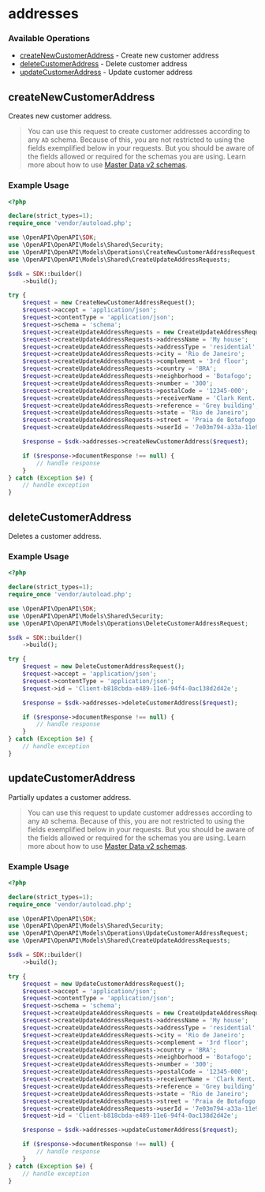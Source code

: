 # addresses

### Available Operations

* [createNewCustomerAddress](#createnewcustomeraddress) - Create new customer address
* [deleteCustomerAddress](#deletecustomeraddress) - Delete customer address
* [updateCustomerAddress](#updatecustomeraddress) - Update customer address

## createNewCustomerAddress

Creates new customer address. 

> You can use this request to create customer addresses according to any `AD` schema. Because of this, you are not restricted to using the fields exemplified below in your requests. But you should be aware of the fields allowed or required for the schemas you are using. Learn more about how to use [Master Data v2 schemas](https://developers.vtex.com/vtex-rest-api/docs/master-data-schema-lifecycle).

### Example Usage

```php
<?php

declare(strict_types=1);
require_once 'vendor/autoload.php';

use \OpenAPI\OpenAPI\SDK;
use \OpenAPI\OpenAPI\Models\Shared\Security;
use \OpenAPI\OpenAPI\Models\Operations\CreateNewCustomerAddressRequest;
use \OpenAPI\OpenAPI\Models\Shared\CreateUpdateAddressRequests;

$sdk = SDK::builder()
    ->build();

try {
    $request = new CreateNewCustomerAddressRequest();
    $request->accept = 'application/json';
    $request->contentType = 'application/json';
    $request->schema = 'schema';
    $request->createUpdateAddressRequests = new CreateUpdateAddressRequests();
    $request->createUpdateAddressRequests->addressName = 'My house';
    $request->createUpdateAddressRequests->addressType = 'residential';
    $request->createUpdateAddressRequests->city = 'Rio de Janeiro';
    $request->createUpdateAddressRequests->complement = '3rd floor';
    $request->createUpdateAddressRequests->country = 'BRA';
    $request->createUpdateAddressRequests->neighborhood = 'Botafogo';
    $request->createUpdateAddressRequests->number = '300';
    $request->createUpdateAddressRequests->postalCode = '12345-000';
    $request->createUpdateAddressRequests->receiverName = 'Clark Kent.';
    $request->createUpdateAddressRequests->reference = 'Grey building';
    $request->createUpdateAddressRequests->state = 'Rio de Janeiro';
    $request->createUpdateAddressRequests->street = 'Praia de Botafogo';
    $request->createUpdateAddressRequests->userId = '7e03m794-a33a-11e9-84rt6-0adfa64s5a8e';

    $response = $sdk->addresses->createNewCustomerAddress($request);

    if ($response->documentResponse !== null) {
        // handle response
    }
} catch (Exception $e) {
    // handle exception
}
```

## deleteCustomerAddress

Deletes a customer address.

### Example Usage

```php
<?php

declare(strict_types=1);
require_once 'vendor/autoload.php';

use \OpenAPI\OpenAPI\SDK;
use \OpenAPI\OpenAPI\Models\Shared\Security;
use \OpenAPI\OpenAPI\Models\Operations\DeleteCustomerAddressRequest;

$sdk = SDK::builder()
    ->build();

try {
    $request = new DeleteCustomerAddressRequest();
    $request->accept = 'application/json';
    $request->contentType = 'application/json';
    $request->id = 'Client-b818cbda-e489-11e6-94f4-0ac138d2d42e';

    $response = $sdk->addresses->deleteCustomerAddress($request);

    if ($response->documentResponse !== null) {
        // handle response
    }
} catch (Exception $e) {
    // handle exception
}
```

## updateCustomerAddress

Partially updates a customer address.

> You can use this request to update customer addresses according to any `AD` schema. Because of this, you are not restricted to using the fields exemplified below in your requests. But you should be aware of the fields allowed or required for the schemas you are using. Learn more about how to use [Master Data v2 schemas](https://developers.vtex.com/vtex-rest-api/docs/master-data-schema-lifecycle).

### Example Usage

```php
<?php

declare(strict_types=1);
require_once 'vendor/autoload.php';

use \OpenAPI\OpenAPI\SDK;
use \OpenAPI\OpenAPI\Models\Shared\Security;
use \OpenAPI\OpenAPI\Models\Operations\UpdateCustomerAddressRequest;
use \OpenAPI\OpenAPI\Models\Shared\CreateUpdateAddressRequests;

$sdk = SDK::builder()
    ->build();

try {
    $request = new UpdateCustomerAddressRequest();
    $request->accept = 'application/json';
    $request->contentType = 'application/json';
    $request->schema = 'schema';
    $request->createUpdateAddressRequests = new CreateUpdateAddressRequests();
    $request->createUpdateAddressRequests->addressName = 'My house';
    $request->createUpdateAddressRequests->addressType = 'residential';
    $request->createUpdateAddressRequests->city = 'Rio de Janeiro';
    $request->createUpdateAddressRequests->complement = '3rd floor';
    $request->createUpdateAddressRequests->country = 'BRA';
    $request->createUpdateAddressRequests->neighborhood = 'Botafogo';
    $request->createUpdateAddressRequests->number = '300';
    $request->createUpdateAddressRequests->postalCode = '12345-000';
    $request->createUpdateAddressRequests->receiverName = 'Clark Kent.';
    $request->createUpdateAddressRequests->reference = 'Grey building';
    $request->createUpdateAddressRequests->state = 'Rio de Janeiro';
    $request->createUpdateAddressRequests->street = 'Praia de Botafogo';
    $request->createUpdateAddressRequests->userId = '7e03m794-a33a-11e9-84rt6-0adfa64s5a8e';
    $request->id = 'Client-b818cbda-e489-11e6-94f4-0ac138d2d42e';

    $response = $sdk->addresses->updateCustomerAddress($request);

    if ($response->documentResponse !== null) {
        // handle response
    }
} catch (Exception $e) {
    // handle exception
}
```
